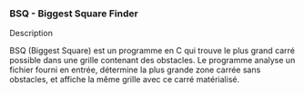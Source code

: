 ### BSQ - Biggest Square Finder
Description

BSQ (Biggest Square) est un programme en C qui trouve le plus grand carré possible dans une grille contenant des obstacles. Le programme analyse un fichier fourni en entrée, détermine la plus grande zone carrée sans obstacles, et affiche la même grille avec ce carré matérialisé.